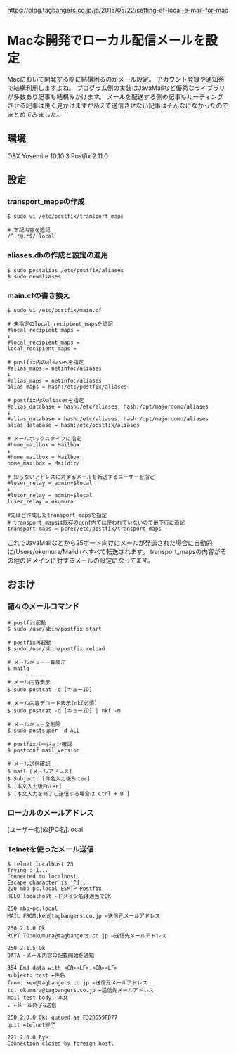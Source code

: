 https://blog.tagbangers.co.jp/ja/2015/05/22/setting-of-local-e-mail-for-mac

# Macな開発でローカル配信メールを設定
Macにおいて開発する際に結構困るのがメール設定。
アカウント登録や通知系で結構利用しますよね。
プログラム側の実装はJavaMailなど優秀なライブラリが多数あり記事も結構みかけます。
メールを配送する側の記事もルーティングさせる記事は良く見かけますがあえて送信させない記事はそんなになかったのでまとめてみました。

## 環境
OSX Yosemite 10.10.3
Postfix 2.11.0
## 設定
### transport_mapsの作成
```
$ sudo vi /etc/postfix/transport_maps

# 下記内容を追記
/^.*@.*$/ local
```

### aliases.dbの作成と設定の適用
```
$ sudo postalias /etc/postfix/aliases
$ sudo newaliases
```

### main.cfの書き換え
```
$ sudo vi /etc/postfix/main.cf

# 未指定のlocal_recipient_mapsを追記
#local_recipient_maps =
↓
#local_recipient_maps =
local_recipient_maps =

# postfix内のaliasesを指定
#alias_maps = netinfo:/aliases
↓
#alias_maps = netinfo:/aliases
alias_maps = hash:/etc/postfix/aliases

# postfix内のaliasesを指定
#alias_database = hash:/etc/aliases, hash:/opt/majordomo/aliases
↓
#alias_database = hash:/etc/aliases, hash:/opt/majordomo/aliases
alias_database = hash:/etc/postfix/aliases

# メールボックスタイプに指定
#home_mailbox = Mailbox
↓
#home_mailbox = Mailbox
home_mailbox = Maildir/

# 知らないアドレスに対するメールを転送するユーザーを指定
#luser_relay = admin+$local
↓
#luser_relay = admin+$local
luser_relay = okumura

#先ほど作成したtransport_mapsを指定
# transport_mapsは既存のconf内では使われていないので最下行に追記
transport_maps = pcre:/etc/postfix/transport_maps
```

これでJavaMailなどから25ポート向けにメールが発送された場合に自動的に/Users/okumura/Maildirへすべて転送されます。
transport_mapsの内容がその他のドメインに対するメールの設定になってます。

## おまけ
### 諸々のメールコマンド
```
# postfix起動
$ sudo /usr/sbin/postfix start

# postfix再起動
$ sudo /usr/sbin/postfix reload

# メールキュー一覧表示
$ mailq

# メール内容表示
$ sudo postcat -q [キューID]

# メール内容デコード表示(nkf必須)
$ sudo postcat -q [キューID] | nkf -m

# メールキュー全削除
$ sudo postsuper -d ALL

# postfixバージョン確認
$ postconf mail_version

# メール送信確認
$ mail [メールアドレス]
$ Subject: [件名入力後Enter]
$ [本文入力後Enter]
$ [本文入力を終了し送信する場合は Ctrl + D ]
```

### ローカルのメールアドレス
[ユーザー名]@[PC名].local

### Telnetを使ったメール送信
```
$ telnet localhost 25
Trying ::1...
Connected to localhost.
Escape character is '^]'.
220 mbp-pc.local ESMTP Postfix
HELO localhost ←ドメイン名は適当でOK

250 mbp-pc.local
MAIL FROM:ken@tagbangers.co.jp ←送信元メールアドレス

250 2.1.0 Ok
RCPT TO:okumura@tagbangers.co.jp ←送信先メールアドレス

250 2.1.5 Ok
DATA ←メール内容の記載開始を通知

354 End data with <CR><LF>.<CR><LF>
subject: test ←件名
from: ken@tagbangers.co.jp ←送信元メールアドレス
to: okumura@tagbangers.co.jp ←送信先メールアドレス
mail test body ←本文
. ←メール終了&送信

250 2.0.0 Ok: queued as F32D559FD77
quit ←telnet終了

221 2.0.0 Bye
Connection closed by foreign host.
```